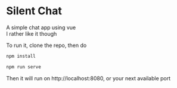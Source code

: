 # Silent Chat

A simple chat app using vue  
I rather like it though

To run it, clone the repo, then do

```bash
npm install

npm run serve
```

Then it will run on http://localhost:8080, or your next available port